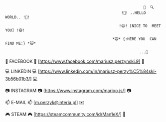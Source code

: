                                                                   🔎  🔍                                                   
                                                        !👋! ..HELLO  WORLD.. !👋!
   
                                                       !😄! [NICE TO  MEET YOU] !😄!
   
                                                    *🙀* {:HERE YOU  CAN FIND ME:} *🙀*
                                                     
                                                                ...🐌


📲 FACEBOOK 📲 [https://www.facebook.com/mariusz.perzynski.9] 📲


💻 LINKEDIN 💻 [https://www.linkedin.com/in/mariusz-perzy%C5%84ski-3b56b01b3/] 💻



📷 INSTAGRAM 📷 [https://www.instagram.com/marioo.js/] 📷



📫 E-MAIL 📫 [m.perzyk@interia.pl] ✉️


🎮 STEAM 🎮 [https://steamcommunity.com/id/Man1eX/] 👾




